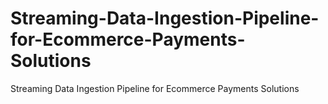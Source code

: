 # Streaming-Data-Ingestion-Pipeline-for-Ecommerce-Payments-Solutions
Streaming Data Ingestion Pipeline for Ecommerce Payments Solutions
